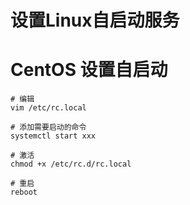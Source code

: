 # 设置Linux自启动服务

# CentOS 设置自启动

```shell
# 编辑
vim /etc/rc.local

# 添加需要启动的命令
systemctl start xxx

# 激活
chmod +x /etc/rc.d/rc.local

# 重启
reboot
```

